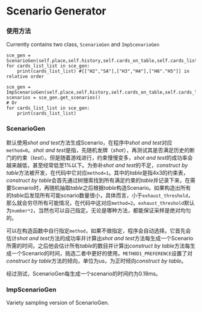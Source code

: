 # Scenario Generator

### 使用方法
Currently contains two class, `ScenarioGen` and `ImpScenarioGen`
```
sce_gen = ScenarioGen(self.place,self.history,self.cards_on_table,self.cards_list,number=sce_num,method=None,METHOD1_PREFERENCE=0,exhaust_threshold=None)
for cards_list_list in sce_gen:
    print(cards_list_list) #[["H2","SA"],["H3","H4"],["H6"."H5"]] in relative order
```

```
sce_gen = ImpScenarioGen(self.place,self.history,self.cards_on_table,self.cards_list,level=2,num_per_imp=2,imp_cards=None,METHOD1_PREFERENCE=0)
scenarios = sce_gen.get_scenarios()
# Or
for cards_list_list in sce_gen:
    print(cards_list_list)
```

### ScenarioGen

默认使用*shot and test*方法生成Scenario，在程序中*shot and test*对应`method=0`。*shot and test*是指，先随机发牌（*shot*），再测试其是否满足历史的断门的约束（*test*）。但是随着游戏进行，约束慢慢变多，*shot and test*的成功率会越来越低，甚至经常低至1%以下。为弥补*shot and test*的不足，*construct by table*方法被开发，在代码中它对应`method=1`。其中的*table*是指4x3的约束表，*construct by table*会首先通过树搜索找到所有满足约束的*table*并记录下来，在需要Scenario时，再随机抽取*table*之后根据*table*构造Scenario。如果构造出所有的*table*后发现所有可能scnario数量很小，具体而言，小于`exhaust_threshold`，那么就会穷尽所有可能情况，在代码中这对应`method=2`。`exhaust_threshold`默认为`number*2`，当然也可以自己指定。无论是哪种方法，都能保证采样是绝对均匀的。

可以在构造函数中自行指定`method`，如果不做指定，程序会自动选择。它首先会估计*shot and test*方法的成功率并计算出*shot and test*方法每生成一个Scenario所需的时间，之后他会估计所有*table*的数目并计算出*construct by table*方法每生成一个Scenario的时间，挑选二者中更好的使用。`METHOD1_PREFERENCE`设置了对*construct by table*方法的倾向，单位为us，为正时倾向*construct by table*。

经过测试，ScenarioGen每生成一个scenario的时间约为0.18ms。

### ImpScenarioGen

Variety sampling version of ScenarioGen.
